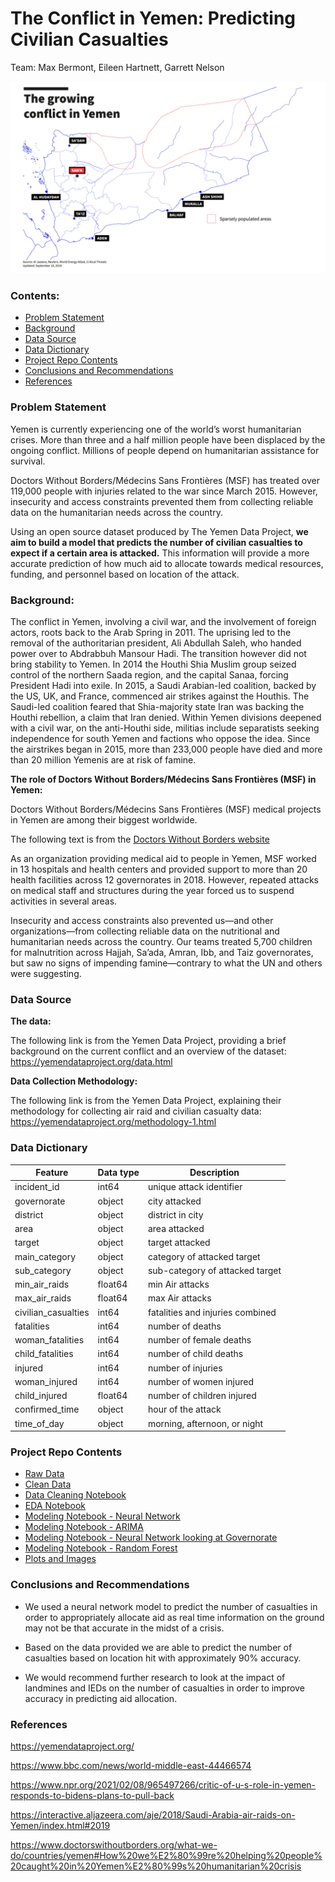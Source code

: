 # The Conflict in Yemen: Predicting Civilian Casualties
Team: Max Bermont, Eileen Hartnett, Garrett Nelson

![Yemen Map](./images/yemen_map.png)

### Contents:
- [Problem Statement](#Problem-Statement)
- [Background](#Background)
- [Data Source](#Data-Source)
- [Data Dictionary](#Data-Dictionary)
- [Project Repo Contents](#Project-Repo-Contents)
- [Conclusions and Recommendations](#Conclusions-and-Recommendations)
- [References](#References)

### Problem Statement 

Yemen is currently experiencing one of the world’s worst humanitarian crises. More than three and a half million people have been displaced by the ongoing conflict. Millions of people depend on humanitarian assistance for survival.

Doctors Without Borders/Médecins Sans Frontières (MSF) has treated over 119,000 people with injuries related to the war since March 2015. However, insecurity and access constraints prevented them from collecting reliable data on the humanitarian needs across the country.

Using an open source dataset produced by The Yemen Data Project, **we aim to build a model that predicts the number of civilian casualties to expect if a certain area is attacked.** This information will provide a more accurate prediction of how much aid to allocate towards medical resources, funding, and personnel based on location of the attack.  

### Background:

The conflict in Yemen, involving a civil war, and the involvement of foreign actors, roots back to the Arab Spring in 2011. The uprising led to the removal of the authoritarian president, Ali Abdullah Saleh, who handed power over to Abdrabbuh Mansour Hadi. The transition however did not bring stability to Yemen. In 2014 the Houthi Shia Muslim group seized control of the northern Saada region, and the capital Sanaa, forcing President Hadi into exile. In 2015, a Saudi Arabian-led coalition, backed by the US, UK, and France, commenced air strikes against the Houthis. The Saudi-led coalition feared that Shia-majority state Iran was backing the Houthi rebellion, a claim that Iran denied. Within Yemen divisions deepened with a civil war, on the anti-Houthi side, militias include separatists seeking independence for south Yemen and factions who oppose the idea. Since the airstrikes began in 2015, more than 233,000 people have died and more than 20 million Yemenis are at risk of famine. 

**The role of Doctors Without Borders/Médecins Sans Frontières (MSF) in Yemen:**

Doctors Without Borders/Médecins Sans Frontières (MSF) medical projects in Yemen are among their biggest worldwide. 

The following text is from the [Doctors Without Borders website](https://www.doctorswithoutborders.org/what-we-do/countries/yemen#How%20we%E2%80%99re%20helping%20people%20caught%20in%20Yemen%E2%80%99s%20humanitarian%20crisis)

As an organization providing medical aid to people in Yemen, MSF worked in 13 hospitals and health centers and provided support to more than 20 health facilities across 12 governorates in 2018. However, repeated attacks on medical staff and structures during the year forced us to suspend activities in several areas.

Insecurity and access constraints also prevented us—and other organizations—from collecting reliable data on the nutritional and humanitarian needs across the country. Our teams treated 5,700 children for malnutrition across Hajjah, Sa’ada, Amran, Ibb, and Taiz governorates, but saw no signs of impending famine—contrary to what the UN and others were suggesting.


### Data Source

**The data:**

The following link is from the Yemen Data Project, providing a brief background on the current conflict and an overview of the dataset:  https://yemendataproject.org/data.html 


**Data Collection Methodology:** 

The following link is from the Yemen Data Project, explaining their methodology for collecting air raid and civilian casualty data: https://yemendataproject.org/methodology-1.html


### Data Dictionary

|Feature|Data type|Description|
|---|---|---|
|incident_id|int64|unique attack identifier|
|governorate|object|city attacked|
|district|object|district in city|
|area|object|area attacked|
|target|object|target attacked|
|main_category|object|category of attacked target|
|sub_category|object|sub-category of attacked target|
|min_air_raids|float64|min Air attacks|
|max_air_raids|float64|max Air attacks|
|civilian_casualties|int64|fatalities and injuries combined|
|fatalities|int64|number of deaths|
|woman_fatalities|int64|number of female deaths|
|child_fatalities|int64|number of child deaths|
|injured|int64|number of injuries|
|woman_injured|int64|number of women injured|
|child_injured|float64|number of children injured|
|confirmed_time|object|hour of the attack|
|time_of_day|object|morning, afternoon, or night|


### Project Repo Contents
- [Raw Data](./data/raw_yemen_data.csv)
- [Clean Data](./data/clean_df.csv)
- [Data Cleaning Notebook](./main_notebooks/data_clean.ipynb)
- [EDA Notebook](./main_notebooks/eda_notebook.ipynb)
- [Modeling Notebook - Neural Network](./main_notebooks/modeling_neural_network_casualties.ipynb)
- [Modeling Notebook - ARIMA](./main_notebooks/modeling_arima.ipynb)
- [Modeling Notebook - Neural Network looking at Governorate](./main_notebooks/modeling_neural_network_governorate.ipynb)
- [Modeling Notebook - Random Forest](./main_notebooks/modeling_random_forest.ipynb)
- [Plots and Images](./images)



### Conclusions and Recommendations
- We used a neural network model to predict the number of casualties in order to appropriately allocate aid as real time information on the ground may not be that accurate in the midst of a crisis.  

- Based on the data provided we are able to predict the number of casualties based on location hit with approximately 90% accuracy.

- We would recommend further research to look at the impact of landmines and IEDs on the number of casualties in order to improve accuracy in predicting aid allocation.




### References
https://yemendataproject.org/ 

https://www.bbc.com/news/world-middle-east-44466574

https://www.npr.org/2021/02/08/965497266/critic-of-u-s-role-in-yemen-responds-to-bidens-plans-to-pull-back 

https://interactive.aljazeera.com/aje/2018/Saudi-Arabia-air-raids-on-Yemen/index.html#2019

https://www.doctorswithoutborders.org/what-we-do/countries/yemen#How%20we%E2%80%99re%20helping%20people%20caught%20in%20Yemen%E2%80%99s%20humanitarian%20crisis


